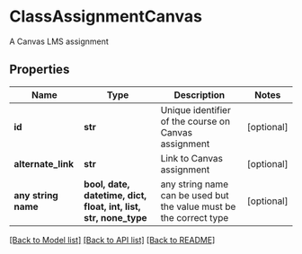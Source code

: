 # ClassAssignmentCanvas

A Canvas LMS assignment

## Properties
Name | Type | Description | Notes
------------ | ------------- | ------------- | -------------
**id** | **str** | Unique identifier of the course on Canvas assignment | [optional] 
**alternate_link** | **str** | Link to Canvas assignment | [optional] 
**any string name** | **bool, date, datetime, dict, float, int, list, str, none_type** | any string name can be used but the value must be the correct type | [optional]

[[Back to Model list]](../README.md#documentation-for-models) [[Back to API list]](../README.md#documentation-for-api-endpoints) [[Back to README]](../README.md)


